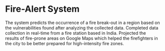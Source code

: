 # Fire-Alert System

The system predicts the occurrence of a fire break-out in a region based on the vulnerabilities found after analyzing the collected data. Completed data collection in real-time from a fire station based in India. Projected the results of fire-prone areas on Google Maps which helped the firefighters in the city to be better prepared for high-intensity fire zones.
